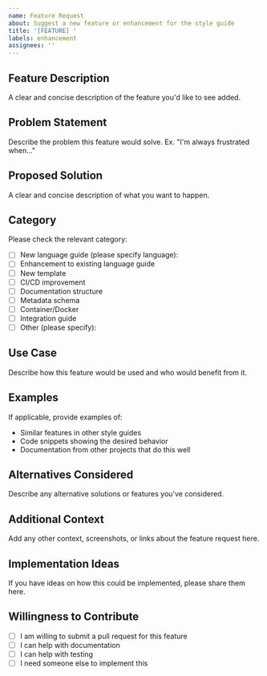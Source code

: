 ```yaml
---
name: Feature Request
about: Suggest a new feature or enhancement for the style guide
title: '[FEATURE] '
labels: enhancement
assignees: ''
---
```


## Feature Description

A clear and concise description of the feature you'd like to see added.

## Problem Statement

Describe the problem this feature would solve. Ex. "I'm always frustrated when..."

## Proposed Solution

A clear and concise description of what you want to happen.

## Category

Please check the relevant category:

- [ ] New language guide (please specify language):
- [ ] Enhancement to existing language guide
- [ ] New template
- [ ] CI/CD improvement
- [ ] Documentation structure
- [ ] Metadata schema
- [ ] Container/Docker
- [ ] Integration guide
- [ ] Other (please specify):

## Use Case

Describe how this feature would be used and who would benefit from it.

## Examples

If applicable, provide examples of:

- Similar features in other style guides
- Code snippets showing the desired behavior
- Documentation from other projects that do this well

## Alternatives Considered

Describe any alternative solutions or features you've considered.

## Additional Context

Add any other context, screenshots, or links about the feature request here.

## Implementation Ideas

If you have ideas on how this could be implemented, please share them here.

## Willingness to Contribute

- [ ] I am willing to submit a pull request for this feature
- [ ] I can help with documentation
- [ ] I can help with testing
- [ ] I need someone else to implement this
